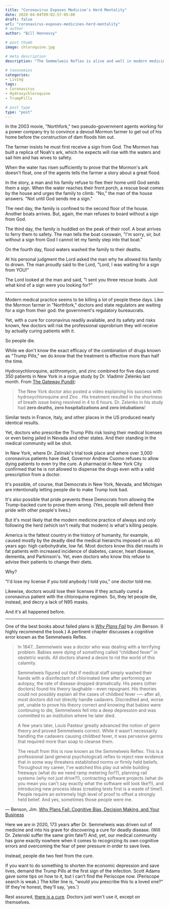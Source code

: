 ```yaml
---
title: "Coronavirus Exposes Medicine's Herd Mentality"
date: 2020-04-04T09:02:57-05:00
draft: false
url: "coronavirus-exposes-medicines-herd-mentality"
# author
author: "Bill Hennessy"

# post thumb
image: chloroquine.jpg

# meta description
description: "The Semmelweis Reflex is alive and well in modern medicine"

# taxonomies
categories: 
- Living
tags:
- Coronavirus
- Hydroxychloroquine
- TrumpPills

# post type
type: "post"
---
```


In the 2003 movie, "Northfork," two pseudo-government agents working for a power company try to convince a devout Mormon farmer to get out of his home before the construction of dam floods him out. 

The farmer insists he must first receive a sign from God. The Mormon has built a replica of Noah's ark, which he expects will rise with the waters and sail him and has wives to safety. 

When the water has risen sufficiently to prove that the Mormon's ark doesn't float, one of the agents tells the farmer a story about a great flood. 

In the story, a man and his family refuse to flee their home until God sends them a sign. When the water reaches their front porch, a rescue boat comes by the house and urges the family to climb. "No," the man of the house answers. "Not until God sends me a sign."

The next day, the family is confined to the second floor of the house. Another boats arrives. But, again, the man refuses to board without a sign from God.

The third day, the family is huddled on the peak of their roof. A boat arrives to ferry them to safety. The man tells the boat coxswain, "I'm sorry, sir, but without a sign from God I cannot let my family step into that boat."

On the fourth day, flood waters washed the family to their deaths.

At his personal judgment the Lord asked the man why he allowed his family to drown. The man proudly said to the Lord, "Lord, I was waiting for a sign from YOU!" 

The Lord looked at the man and said, "I sent you three rescue boats. Just what kind of a sign were you looking for?"

---

Modern medical practice seems to be killing a lot of people these days. Like the Mormon farmer in "Northfork," doctors and state regulators are waiting for a sign from their god: the government's regulatory bureaucrats. 

Yet, with a cure for coronavirus readily available, and its safety and risks known, few doctors will risk the professional opprobrium they will receive by actually curing patients with it. 

So people die. 

While we don't know the exact efficacy of the combination of drugs known as "Trump Pills," we do know that the treatment is effective more than half the time. 

Hydroxychloroquine, azithromycin, and zinc combined for five days cured 350 patients in New York in a rogue study by Dr. Vladimir Zelenko last month. From [The Gateway Pundit](https://www.thegatewaypundit.com/2020/03/update-dr-zelenko-has-now-treated-699-coronavirus-patients-with-100-success-rate-using-hydroxychloroquine-zinc-and-z-pak/):

> The New York doctor also posted a video explaining his success with hydroxychloroquine and Zinc .  His treatment resulted in the shortness of breath issue being resolved in 4 to 6 hours.  Dr. Zelenko in his study had **zero deaths, zero hospitalizations and zero intubations**!

Similar tests in France, Italy, and other places in the US produced nearly identical results. 

Yet, doctors who prescribe the Trump Pills risk losing their medical licenses or even being jailed in Nevada and other states. And their standing in the medical community will be shot.

In New York, where Dr. Zelinski's trial took place and where over 3,000 coronavirus patients have died, Governor Andrew Cuomo refuses to allow dying patients to even try the cure. A pharmacist in New York City confirmed that he is not allowed to dispense the drugs even with a valid prescription from a doctor. 

It's possible, of course, that Democrats in New York, Nevada, and Michigan are intentionally letting people die to make Trump look bad.

It's also possible that pride prevents these Democrats from allowing the Trump-backed cure to prove them wrong. (Yes, people will defend their pride with other people's lives.)

But it's most likely that the modern medicine practice of always and only following the herd (which isn't really that modern) is what's killing people. 

America is the fattest country in the history of humanity, for example, caused mostly by the deadly died the medical hierarchs imposed on us 40 years ago: high carbohydrate, low fat. Most doctors know this diet results in fat patients with increased incidence of diabetes, cancer, heart disease, dementia, and Parkinson's. Yet, even doctors who know this refuse to advise their patients to change their diets. 

Why?

"I'd lose my license if you told anybody I told you," one doctor told me. 

Likewise, doctors would lose their licenses if they actually cured a coronavirus patient with the chloroquine regimen. So, they let people die, instead, and decry a lack of N95 masks. 

And it's all happened before.

---

One of the best books about failed plans is [*Why Plans Fail*](https://www.amazon.com/Why-Plans-Fail-Business-MemeMachine/dp/0989081222/ref=sr_1_1_sspa?dchild=1&keywords=why+plans+fail&qid=1586011609&sr=8-1-spons&psc=1&spLa=ZW5jcnlwdGVkUXVhbGlmaWVyPUEyOE1TVkdMREozWEJNJmVuY3J5cHRlZElkPUFCMTNXQzhIR0ZURU0mZW5jcnlwdGVkQWRJZD1BMDAwNDc4NTEzOVM4V1FOOU9BNVUmd2lkZ2V0TmFtZT1zcF9hdGYmYWN0aW9uPWNsaWNrUmVkaXJlY3QmZG9Ob3RMb2dDbGljaz10cnVl) by Jim Benson. (I highly recommend the book.) A pertinent chapter discusses a cognitive error known as the Semmelweis Reflex. 

> In 1847...Semmelweis was a doctor who was dealing with a terrifying problem. Babies were dying of something called “childbed fever” in obstetric wards. All doctors shared a desire to rid the world of this calamity.
>  
> Semmelweis figured out that if medical staff simply washed their hands with a disinfectant of chlorinated lime after performing an autopsy, the rate of disease dropped dramatically. His peers (other doctors) found his theory laughable – even repugnant. His theories could not possibly explain all the cases of childbed fever -— after all, most doctors did not directly handle cadavers. Discredited and, worse yet, unable to prove his theory correct and knowing that babies were continuing to die, Semmelweis fell into a deep depression and was committed to an institution where he later died. 
> 
> A few years later, Louis Pasteur greatly advanced the notion of germ theory and proved Semmelweis correct. While it wasn’t necessarily handling the cadavers causing childbed fever, it was pervasive germs that required more than soap to cleanse them. 
> 
> The result from this is now known as the Semmelweis Reflex. This is a professional (and general psychological) reflex to reject new evidence that in some way threatens established norms or firmly held beliefs. Throughout my career, I’ve watched this play out while building freeways (what do we need ramp metering for!?), planning rail systems (why not just drive?!), contracting software projects (what do you mean you can't say exactly what the software will look like?!), and introducing new process ideas (creating tests first is a waste of time!). People require an extremely high level of proof to offset a strongly held belief. And yes, sometimes those people were me.

— Benson, Jim. [Why Plans Fail: Cognitive Bias, Decision Making, and Your Business](https://www.amazon.com/Why-Plans-Fail-Business-MemeMachine/dp/0989081222/ref=sr_1_1_sspa?dchild=1&keywords=why+plans+fail&qid=1586011609&sr=8-1-spons&psc=1&spLa=ZW5jcnlwdGVkUXVhbGlmaWVyPUEyOE1TVkdMREozWEJNJmVuY3J5cHRlZElkPUFCMTNXQzhIR0ZURU0mZW5jcnlwdGVkQWRJZD1BMDAwNDc4NTEzOVM4V1FOOU9BNVUmd2lkZ2V0TmFtZT1zcF9hdGYmYWN0aW9uPWNsaWNrUmVkaXJlY3QmZG9Ob3RMb2dDbGljaz10cnVl) 

Here we are in 2020, 173 years after Dr. Semmelweis was driven out of medicine and into his grave for discovering a cure for deadly disease. (Will Dr. Zelenski suffer the same grim fate?) And, yet, our medical community has gone exactly nowhere when it comes to recognizing its own cognitive errors and overcoming the fear of peer pressure in order to save lives. 

Instead, people die two feet from the cure. 

If you want to do something to shorten the economic depression and save lives, demand the Trump Pills at the first sign of the infection. Scott Adams gave some tips on how to it, but I can't find the Periscope now. (Periscope search is weak.) The killer line is, "would you prescribe this to a loved one?" (If they're honest, they'll say, 'yes.')

Rest assured, [there is a cure](https://www.washingtontimes.com/news/2020/apr/2/hydroxychloroquine-rated-most-effective-therapy-do/). Doctors just won't use it, except on themselves.

